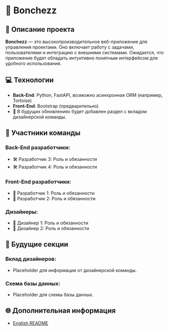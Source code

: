 
# 🚀 Bonchezz

## 📝 Описание проекта
**Bonchezz** — это высокопроизводительное веб-приложение для управления проектами. Оно включает работу с задачами, пользователями и интеграцию с внешними системами. Ожидается, что приложение будет обладать интуитивно понятным интерфейсом для удобного использования.

## 💻 Технологии
- **Back-End**: Python, FastAPI, возможно асинхронная ORM (например, Tortoise)
- **Front-End**: Bootstrap (предварительно)
- 🎨 В будущих обновлениях будет добавлен раздел с вкладом дизайнерской команды.

## 👥 Участники команды
### **Back-End разработчики**:
  - 🛠 Разработчик 3: Роль и обязанности
  - 🛠 Разработчик 4: Роль и обязанности


### **Front-End разработчики**:
  - 🎯 Разработчик 1: Роль и обязанности
  - 🎯 Разработчик 2: Роль и обязанности


### **Дизайнеры**:
  - 🎨 Дизайнер 1: Роль и обязанности
  - 🎨 Дизайнер 2: Роль и обязанности

## 🔮 Будущие секции
### **Вклад дизайнеров**:
  - Placeholder для информации от дизайнерской команды.

### **Схема базы данных**:
  - Placeholder для схемы базы данных.

## 🌐 Дополнительная информация
- [English README](../README.md)
